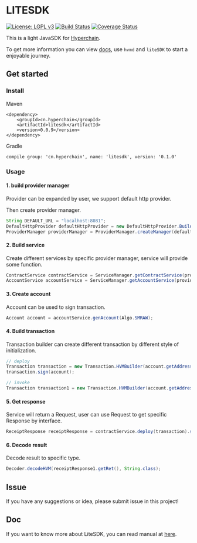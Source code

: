 # LITESDK

[![License: LGPL v3](https://img.shields.io/badge/License-LGPL%20v3-blue.svg)](https://www.gnu.org/licenses/lgpl-3.0)
[![Build Status](https://travis-ci.org/hyperchain/javasdk.svg?branch=master)](https://travis-ci.org/hyperchain/javasdk)
[![Coverage Status](https://coveralls.io/repos/github/hyperchain/javasdk/badge.svg?branch=master)](https://coveralls.io/github/hyperchain/javasdk?branch=master)

This is a light JavaSDK for [Hyperchain](http://www.hyperchain.cn).

To get more information you can view [docs](http://docs.hyperchain.cn), use `hvmd` and `liteSDK` to start a enjoyable journey.

## Get started

### Install

Maven

```
<dependency>
    <groupId>cn.hyperchain</groupId>
    <artifactId>litesdk</artifactId>
    <version>0.0.9</version>
</dependency>
```

Gradle

```
compile group: 'cn.hyperchain', name: 'litesdk', version: '0.1.0'
```

### Usage

#### 1. build provider manager

Provider can be expanded by user, we support default http provider.

Then create provider manager.

```java
String DEFAULT_URL = "localhost:8081";
DefaultHttpProvider defaultHttpProvider = new DefaultHttpProvider.Builder().setUrl(DEFAULT_URL).build();
ProviderManager providerManager = ProviderManager.createManager(defaultHttpProvider);
```

#### 2. Build service

Create different services by specific provider manager, service will provide some function.

```java
ContractService contractService = ServiceManager.getContractService(providerManager);
AccountService accountService = ServiceManager.getAccountService(providerManager);
```

#### 3. Create account

Account can be used to sign transaction.

```java
Account account = accountService.genAccount(Algo.SMRAW);
```

#### 4. Build transaction

Transaction builder can create different transaction by different style of initialization.

```java
// deploy
Transaction transaction = new Transaction.HVMBuilder(account.getAddress()).deploy("hvm-jar/hvmbasic-1.0.0-student.jar").build();
transaction.sign(account);

// invoke
Transaction transaction1 = new Transaction.HVMBuilder(account.getAddress()).invoke(receiptResponse.getContractAddress(), new StudentInvoke()).build();
```

#### 5. Get response

Service will return a Request, user can use Request to get specific Response by interface.

```java
ReceiptResponse receiptResponse = contractService.deploy(transaction).send().polling();
```

#### 6. Decode result

Decode result to specific type.

```java
Decoder.decodeHVM(receiptResponse1.getRet(), String.class);
```

## Issue

If you have any suggestions or idea, please submit issue in this project!

## Doc
If you want to know more about LiteSDK, you can read manual at [here](docs/hyperchain_litesdk_document.md).
